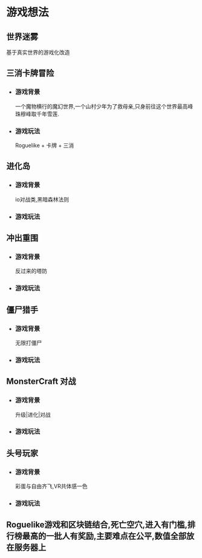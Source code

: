 # 游戏想法

## 世界迷雾

基于真实世界的游戏化改造

## 三消卡牌冒险

- ### 游戏背景

    一个魔物横行的魔幻世界,一个山村少年为了救母亲,只身前往这个世界最高峰珠穆峰取千年雪莲.

- ### 游戏玩法

    Roguelike + 卡牌 + 三消

## 进化岛

- ### 游戏背景

    io对战类,黑暗森林法则

- ### 游戏玩法

## 冲出重围

- ### 游戏背景

    反过来的塔防

- ### 游戏玩法

## 僵尸猎手

- ### 游戏背景

    无限打僵尸

- ### 游戏玩法

## MonsterCraft 对战

- ### 游戏背景

    升级|进化|对战

- ### 游戏玩法

## 头号玩家

- ### 游戏背景

    彩蛋与自由齐飞,VR共体感一色

- ### 游戏玩法

## Roguelike游戏和区块链结合,死亡空穴,进入有门槛,排行榜最高的一批人有奖励,主要难点在公平,数值全部放在服务器上